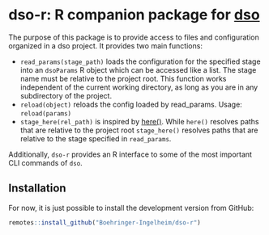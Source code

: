 # dso-r: R companion package for [dso](https://github.com/Boehringer-Ingelheim/dso)

The purpose of this package is to provide access to files and configuration organized in a dso project. It provides two main functions:

-   `read_params(stage_path)` loads the configuration for the specified stage into an `dsoParams` R object which can be accessed like a list. The stage name must be relative to the project root. This function works independent of the current working directory, as long as you are in any subdirectory of the project.
-   `reload(object)` reloads the config loaded by read_params. Usage: `reload(params)`
-   `stage_here(rel_path)` is inspired by [here()](https://here.r-lib.org/). While `here()` resolves paths that are relative to the project root `stage_here()` resolves paths that are relative to the stage specified in `read_params`.

Additionally, `dso-r` provides an R interface to some of the most important CLI commands of `dso`.

## Installation

For now, it is just possible to install the development version from GitHub:

``` r
remotes::install_github("Boehringer-Ingelheim/dso-r")
```
